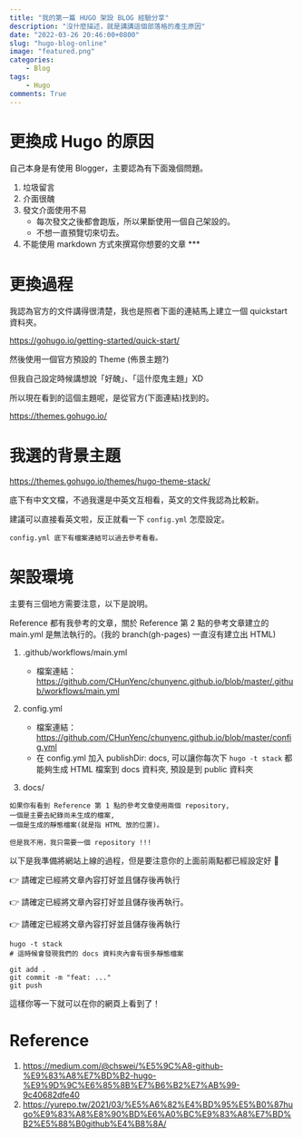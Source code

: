 ```yaml
---
title: "我的第一篇 HUGO 架設 BLOG 經驗分享"
description: "沒什麼描述，就是講講這個部落格的產生原因"
date: "2022-03-26 20:46:00+0800"
slug: "hugo-blog-online"
image: "featured.png"
categories:
    - Blog
tags:
    - Hugo
comments: True
---
```



# 更換成 Hugo 的原因

自己本身是有使用 Blogger，主要認為有下面幾個問題。

1. 垃圾留言
2. 介面很醜
3. 發文介面使用不易
   - 每次發文之後都會跑版，所以果斷使用一個自己架設的。
   - 不想一直預覽切來切去。
4. 不能使用 markdown 方式來撰寫你想要的文章 ***

# 更換過程

我認為官方的文件講得很清楚，我也是照者下面的連結馬上建立一個 quickstart 資料夾。

https://gohugo.io/getting-started/quick-start/

然後使用一個官方預設的 Theme (佈景主題?)

但我自己設定時候講想說「好醜」、「這什麼鬼主題」XD

所以現在看到的這個主題呢，是從官方(下面連結)找到的。

https://themes.gohugo.io/

# 我選的背景主題

https://themes.gohugo.io/themes/hugo-theme-stack/

底下有中文文檔，不過我還是中英文互相看，英文的文件我認為比較新。

建議可以直接看英文啦，反正就看一下 ```config.yml``` 怎麼設定。

```
config.yml 底下有檔案連結可以過去參考看看。
```

# 架設環境

主要有三個地方需要注意，以下是說明。

Reference 都有我參考的文章，關於 Reference 第 2 點的參考文章建立的 main.yml 是無法執行的。(我的 branch(gh-pages) 一直沒有建立出 HTML)

1. .github/workflows/main.yml
   - 檔案連結： https://github.com/CHunYenc/chunyenc.github.io/blob/master/.github/workflows/main.yml

2. config.yml
   - 檔案連結： https://github.com/CHunYenc/chunyenc.github.io/blob/master/config.yml
   - 在 config.yml 加入 publishDir: docs, 可以讓你每次下 ```hugo -t stack``` 都能夠生成 HTML 檔案到 docs 資料夾, 預設是到 public 資料夾

3. docs/

```
如果你有看到 Reference 第 1 點的參考文章使用兩個 repository, 
一個是主要去紀錄尚未生成的檔案, 
一個是生成的靜態檔案(就是指 HTML 放的位置)。

但是我不用，我只需要一個 repository !!!
```

以下是我準備將網站上線的過程，但是要注意你的上面前兩點都已經設定好 💪

👉 請確定已經將文章內容打好並且儲存後再執行

👉 請確定已經將文章內容打好並且儲存後再執行。

👉 請確定已經將文章內容打好並且儲存後再執行

```
hugo -t stack 
# 這時候會發現我們的 docs 資料夾內會有很多靜態檔案

git add .
git commit -m "feat: ..."
git push
```

這樣你等一下就可以在你的網頁上看到了！

# Reference

1. https://medium.com/@chswei/%E5%9C%A8-github-%E9%83%A8%E7%BD%B2-hugo-%E9%9D%9C%E6%85%8B%E7%B6%B2%E7%AB%99-9c40682dfe40
2. https://yurepo.tw/2021/03/%E5%A6%82%E4%BD%95%E5%B0%87hugo%E9%83%A8%E8%90%BD%E6%A0%BC%E9%83%A8%E7%BD%B2%E5%88%B0github%E4%B8%8A/